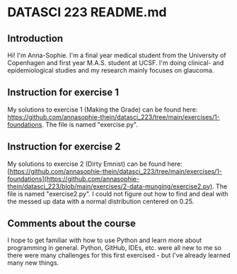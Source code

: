 # DATASCI 223 README.md

## Introduction
Hi! I'm Anna-Sophie. I'm a final year medical student from the University of Copenhagen and first year M.A.S. student at UCSF. I'm doing clinical- and epidemiological studies and my research mainly focuses on glaucoma.

## Instruction for exercise 1 
My solutions to exercise 1 (Making the Grade) can be found here: https://github.com/annasophie-thein/datasci_223/tree/main/exercises/1-foundations. The file is named "exercise.py".

## Instruction for exercise 2
My solutions to exercise 2 (Dirty Emnist) can be found here: [https://github.com/annasophie-thein/datasci_223/tree/main/exercises/1-foundations](https://github.com/annasophie-thein/datasci_223/blob/main/exercises/2-data-munging/exercise2.py). The file is named "exercise2.py". I could not figure out how to find and deal with the messed up data with a normal distribution centered on 0.25. 

## Comments about the course
I hope to get familiar with how to use Python and learn more about programming in general. Python, GitHub, IDEs, etc. were all new to me so there were many challenges for this first exercised - but I've already learned many new things. 
